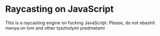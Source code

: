 # Raycasting on JavaScript
This is a raycasting engine on fucking JavaScript. 
Please, do not ebashit menya on lom and other tyazholymi predmetami
